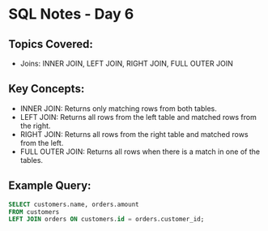 # SQL Notes - Day 6

## Topics Covered:
- Joins: INNER JOIN, LEFT JOIN, RIGHT JOIN, FULL OUTER JOIN

## Key Concepts:
- INNER JOIN: Returns only matching rows from both tables.
- LEFT JOIN: Returns all rows from the left table and matched rows from the right.
- RIGHT JOIN: Returns all rows from the right table and matched rows from the left.
- FULL OUTER JOIN: Returns all rows when there is a match in one of the tables.

## Example Query:
```sql
SELECT customers.name, orders.amount
FROM customers
LEFT JOIN orders ON customers.id = orders.customer_id;
```

